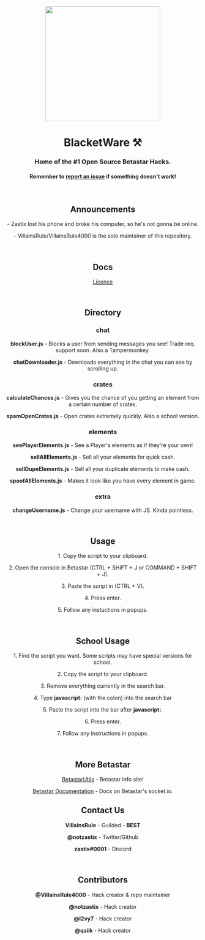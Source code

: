<div align="center">
  <img src="https://user-images.githubusercontent.com/101288516/179639532-7dcaa025-d535-4908-a4e6-57329b6a5eef.png" width="300px">
  <h1>BlacketWare ⚒️</h1>
  <h3>Home of the #1 Open Source Betastar Hacks.</h3>
  <h4>Remember to <a href="https://github.com/BlacketWare/blacket-hacks/issues">report an issue</a> if something doesn't work!</h4>
  <br>

  <h2>Announcements</h2>
  <p>- Zastix lost his phone and broke his computer, so he's not gonna be online.</p>
  <p>- VillainsRule/VillainsRule4000 is the sole maintainer of this repository.</p>
  <br>

  <h2>Docs</h2>
  <p><a href="https://github.com/BlacketWare/blacket-hacks/blob/main/LICENSE.md">Licence</a></p>
  <br>

  <h2>Directory</h2>
  <h3>chat</h3>
  <p><b>blockUser.js</b> - Blocks a user from sending messages you see! Trade req. support soon. Also a Tampermonkey.</p>
  <p><b>chatDownloader.js</b> - Downloads everything in the chat you can see by scrolling up.</p>
  <h3>crates</h3>
  <p><b>calculateChances.js</b> - Gives you the chance of you getting an element from a certain number of crates.</p>
  <p><b>spamOpenCrates.js</b> - Open crates extremely quickly. Also a school version.</p>
  <h3>elements</h3>
  <p><b>seePlayerElements.js</b> - See a Player's elements as if they're your own!</p>
  <p><b>sellAllElements.js</b> - Sell all your elements for quick cash.</p>
  <p><b>sellDupeElements.js</b> - Sell all your duplicate elements to make cash.</p>
  <p><b>spoofAllElements.js</b> - Makes it look like you have every element in game.</p>
  <h3>extra</h3>
  <p><b>changeUsername.js</b> - Change your username with JS. Kinda pointless.</p>
  <br>

  <h2>Usage</h2>
  <p>1. Copy the script to your clipboard.</p>
  <p>2. Open the console in Betastar (CTRL + SHIFT + J or COMMAND + SHIFT + J).</p>
  <p>3. Paste the script in (CTRL + V).</p>
  <p>4. Press enter.</p>
  <p>5. Follow any instuctions in popups.</p>
  <br>

  <h2>School Usage</h2>
  <p>1. Find the script you want. Some scripts may have special versions for school.</p>
  <p>2. Copy the script to your clipboard.</p>
  <p>3. Remove everything currently in the search bar.
  <p>4. Type <b>javascript:</b> (with the colon) into the search bar</p>
  <p>5. Paste the script into the bar after <b>javascript:</b>.</p>
  <p>6. Press enter.</p>
  <p>7. Follow any instructions in popups.</p>
  <br>
  
  <h2>More Betastar</h2>
  <p><a href="https://BetastarUtils.github.io">BetastarUtils</a> - Betastar info site!
  <p><a href="https://github.com/qaiik/docsbyvr/">Betastar Documentation</a> - Docs on Betastar's socket.io.
  <br>

  <h2>Contact Us</h2>
  <p><b>VillainsRule</b> - Guilded - <b>BEST</b></p>
  <p><b>@notzastix</b> - Twitter/Github</p>
  <p><b>zastix#0001</b> - Discord</p>
  <br>
    
  <h2>Contributors</h2>
  <p><b>@VillainsRule4000</b> - Hack creator & repo maintainer</p>
  <p><b>@notzastix</b> - Hack creator</p>
  <p><b>@l2vy7</b> - Hack creator</p>
  <p><b>@qaiik</b> - Hack creator</p>
</div>